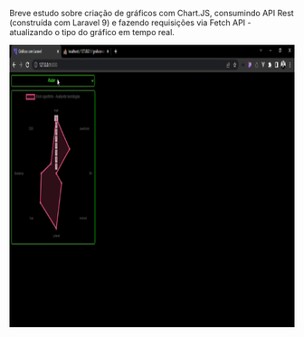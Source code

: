 Breve estudo sobre criação de gráficos com Chart.JS, consumindo API Rest (construída com Laravel 9) e fazendo requisições via Fetch API - atualizando o tipo do gráfico em tempo real.

<p align="center">
    <img width="1000" height="500" src="public/apresentacao.gif">
</p>